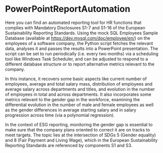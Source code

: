 # PowerPointReportAutomation
Here you can find an automated reporting tool for HR functions that complies with Mandatory Disclosures S1-7 and S1-16 of the European Sustainability Reporting Standards. 
Using the mock SQL Employees Sample Database (available at https://dev.mysql.com/doc/employee/en/) on the employees of a software company, the Python script fetches the 
relevant data, analyses it and passes the results into a PowerPoint presentation. The script can be set to run periodically (i.e. every two months) via a scheduling tool 
like Windows Task Scheduler, and can be adjusted to respond to a different database structure or to report alternative metrics relevant to the company. 

In this instance, it recovers some basic aspects like current number of employees, average and total salary mass, distribution of employees and average salary across 
departments and titles, and evolution in the number of employees in total and across departments. It also incorporates some metrics relevant to the gender gap in the 
workforce, examining the differential evolution in the number of male and female employees as well as the gender differences in average starting salary and in salary 
progression across time (via a polynomial regression).

In the context of ESG reporting, monitoring the gender gap is essential to make sure that the company plans oriented to correct it are on tracks to meet targets. The 
topic lies at the intersection of SDGs 5 (Gender equality) and 8 (Fair Payment and Living Wage), which in the European Sustainability Reporting Standards are referenced 
by components S1 and S3.
